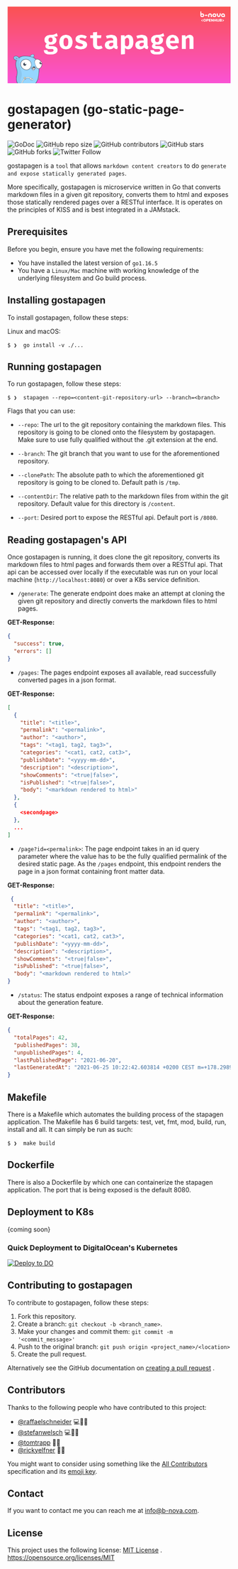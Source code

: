 ![gostapagen-header](https://github.com/b-nova-openhub/jams-vanilla-content/raw/main/gostapagen-header.png)

# gostapagen (go-static-page-generator)

<!--- These are examples. See https://shields.io for others or to customize this set of shields. You might want to include dependencies, project status and licence info here --->
![GoDoc](https://godoc.org/github.com/go-git/go-git/v5?status.svg)
![GitHub repo size](https://img.shields.io/github/repo-size/b-nova-openhub/static-page-generator)
![GitHub contributors](https://img.shields.io/github/contributors/b-nova-openhub/static-page-generator)
![GitHub stars](https://img.shields.io/github/stars/b-nova-openhub/static-page-generator?style=social)
![GitHub forks](https://img.shields.io/github/forks/b-nova-openhub/static-page-generator?style=social)
![Twitter Follow](https://img.shields.io/twitter/follow/b__nova?style=social)

gostapagen is a `tool` that allows `markdown content creators` to do `generate and expose statically generated pages`.

More specifically, gostapagen is microservice written in Go that converts markdown files in a given git repository,
converts them to html and exposes those statically rendered pages over a RESTful interface. It is operates on the
principles of KISS and is best integrated in a JAMstack.

## Prerequisites

Before you begin, ensure you have met the following requirements:
<!--- These are just example requirements. Add, duplicate or remove as required --->

* You have installed the latest version of `go1.16.5`
* You have a `Linux/Mac` machine with working knowledge of the underlying filesystem and Go build process.

## Installing gostapagen

To install gostapagen, follow these steps:

Linux and macOS:

```
$ ❯  go install -v ./...
```

## Running gostapagen

To run gostapagen, follow these steps:

```
$ ❯  stapagen --repo=<content-git-repository-url> --branch=<branch>
```

Flags that you can use:

* `--repo`: The url to the git repository containing the markdown files. This repository is going to be cloned onto the
  filesystem by gostapagen. Make sure to use fully qualified without the .git extension at the end.

* `--branch`: The git branch that you want to use for the aforementioned repository.

* `--clonePath`: The absolute path to which the aforementioned git repository is going to be cloned to. Default path
  is `/tmp`.

* `--contentDir`: The relative path to the markdown files from within the git repository. Default value for this
  directory is `/content`.

* `--port`: Desired port to expose the RESTful api. Default port is `/8080`.

## Reading gostapagen's API

Once gostapagen is running, it does clone the git repository, converts its markdown files to html pages and forwards
them over a RESTful api. That api can be accessed over locally if the executable was run on your local
machine (`http://localhost:8080`) or over a K8s service definition.

* `/generate`: The generate endpoint does make an attempt at cloning the given git repository and directly converts the
  markdown files to html pages.

**GET-Response:**

```json
{
  "success": true,
  "errors": []
}
```

* `/pages`: The pages endpoint exposes all available, read successfully converted pages in a json format.

**GET-Response:**

```json
[
  {
    "title": "<title>",
    "permalink": "<permalink>",
    "author": "<author>",
    "tags": "<tag1, tag2, tag3>",
    "categories": "<cat1, cat2, cat3>",
    "publishDate": "<yyyy-mm-dd>",
    "description": "<description>",
    "showComments": "<true|false>",
    "isPublished": "<true|false>",
    "body": "<markdown rendered to html>"
  },
  {
    <secondpage>
  },
  ...
]
```

* `/page?id=<permalink>`: The page endpoint takes in an id query parameter where the value has to be the fully qualified
  permalink of the desired static page. As the `/pages` endpoint, this endpoint renders the page in a json format
  containing front matter data.

**GET-Response:**

```json
 {
  "title": "<title>",
  "permalink": "<permalink>",
  "author": "<author>",
  "tags": "<tag1, tag2, tag3>",
  "categories": "<cat1, cat2, cat3>",
  "publishDate": "<yyyy-mm-dd>",
  "description": "<description>",
  "showComments": "<true|false>",
  "isPublished": "<true|false>",
  "body": "<markdown rendered to html>"
}
```

* `/status`: The status endpoint exposes a range of technical information about the generation feature.

**GET-Response:**

```json
{
  "totalPages": 42,
  "publishedPages": 38,
  "unpublishedPages": 4,
  "lastPublishedPage": "2021-06-20",
  "lastGeneratedAt": "2021-06-25 10:22:42.603814 +0200 CEST m=+178.298962869"
}

```

## Makefile

There is a Makefile which automates the building process of the stapagen application. The Makefile has 6 build targets:
test, vet, fmt, mod, build, run, install and all. It can simply be run as such:

```
$ ❯  make build
```

## Dockerfile

There is also a Dockerfile by which one can containerize the stapagen application. The port that is being exposed is the
default 8080.

## Deployment to K8s

{coming soon}

### Quick Deployment to DigitalOcean's Kubernetes

[![Deploy to DO](https://www.deploytodo.com/do-btn-blue.svg)](https://cloud.digitalocean.com/apps/new?repo=https://github.com/b-nova-openhub/static-page-generator/tree/main)

## Contributing to gostapagen

<!--- If your README is long or you have some specific process or steps you want contributors to follow, consider creating a separate CONTRIBUTING.md file--->
To contribute to gostapagen, follow these steps:

1. Fork this repository.
2. Create a branch: `git checkout -b <branch_name>`.
3. Make your changes and commit them: `git commit -m '<commit_message>'`
4. Push to the original branch: `git push origin <project_name>/<location>`
5. Create the pull request.

Alternatively see the GitHub documentation
on [creating a pull request](https://help.github.com/en/github/collaborating-with-issues-and-pull-requests/creating-a-pull-request)
.

## Contributors

Thanks to the following people who have contributed to this project:

* [@raffaelschneider](https://github.com/raffaelschneider) 💻📖🐛
* [@stefanwelsch](https://github.com/bnova-stefan) 💻🧑‍🏫
* [@tomtrapp](https://github.com/tomtrapp) 🤔👀
* [@rickyelfner](https://github.com/ricky-bnova) 💬🐛

You might want to consider using something like
the [All Contributors](https://github.com/all-contributors/all-contributors) specification and
its [emoji key](https://allcontributors.org/docs/en/emoji-key).

## Contact

If you want to contact me you can reach me at [info@b-nova.com](info@b-nova.com).

## License

<!--- If you're not sure which open license to use see https://choosealicense.com/--->

This project uses the following license: [MIT License](https://opensource.org/licenses/MIT)
. https://opensource.org/licenses/MIT
